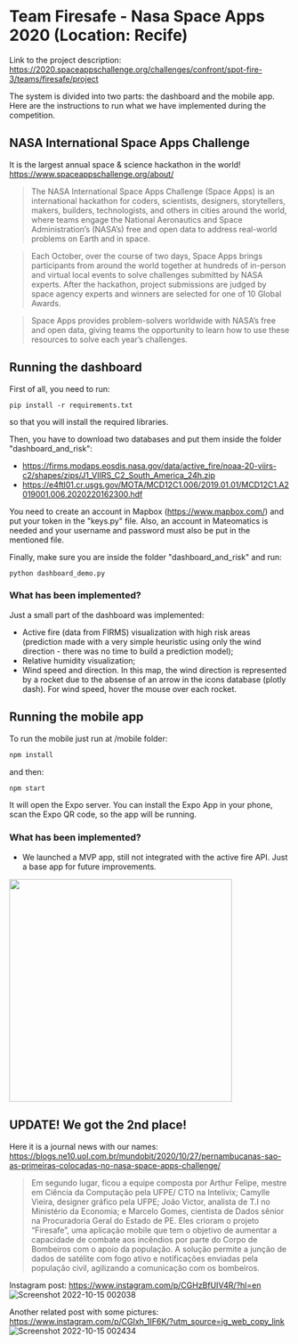 # Team Firesafe - Nasa Space Apps 2020 (Location: Recife)

Link to the project description: https://2020.spaceappschallenge.org/challenges/confront/spot-fire-3/teams/firesafe/project

The system is divided into two parts: the dashboard and the mobile app. Here are the instructions to run what we have implemented during the competition.

## NASA International Space Apps Challenge
It is the largest annual space & science hackathon in the world!
https://www.spaceappschallenge.org/about/
> The NASA International Space Apps Challenge (Space Apps) is an international hackathon for coders, scientists, designers, storytellers, makers, builders, technologists, and others in cities around the world, where teams engage the National Aeronautics and Space Administration’s (NASA’s) free and open data to address real-world problems on Earth and in space. 

> Each October, over the course of two days, Space Apps brings participants from around the world together at hundreds of in-person and virtual local events to solve challenges submitted by NASA experts. After the hackathon, project submissions are judged by space agency experts and winners are selected for one of 10 Global Awards.

> Space Apps provides problem-solvers worldwide with NASA’s free and open data, giving teams the opportunity to learn how to use these resources to solve each year’s challenges.

## Running the dashboard

First of all, you need to run:
```
pip install -r requirements.txt
```
so that you will install the required libraries.

Then, you have to download two databases and put them inside the folder "dashboard_and_risk":

* https://firms.modaps.eosdis.nasa.gov/data/active_fire/noaa-20-viirs-c2/shapes/zips/J1_VIIRS_C2_South_America_24h.zip
* https://e4ftl01.cr.usgs.gov/MOTA/MCD12C1.006/2019.01.01/MCD12C1.A2019001.006.2020220162300.hdf

You need to create an account in Mapbox (https://www.mapbox.com/) and put your token in the "keys.py" file. Also, an account in Mateomatics is needed and your username and password must also be put in the mentioned file.

Finally, make sure you are inside the folder "dashboard_and_risk" and run:
```
python dashboard_demo.py
```

### What has been implemented?

Just a small part of the dashboard was implemented:

* Active fire (data from FIRMS) visualization with high risk areas (prediction made with a very simple heuristic using only the wind direction - there was no time to build a prediction model);
* Relative humidity visualization;
* Wind speed and direction. In this map, the wind direction is represented by a rocket due to the absense of an arrow in the icons database (plotly dash). For wind speed, hover the mouse over each rocket.


## Running the mobile app

To run the mobile just run at /mobile folder:
```bash
npm install
```
and then:
```bash
npm start
```
It will open the Expo server. You can install the Expo App in your phone, scan the Expo QR code, so the app will be running.

### What has been implemented?

* We launched a MVP app, still not integrated with the active fire API. Just a base app for future improvements.
<img src="https://user-images.githubusercontent.com/28718999/196056312-d90a8b25-86da-4432-b4cb-977c72638f00.jpg" width="400" />


## UPDATE! We got the 2nd place!
Here it is a journal news with our names: https://blogs.ne10.uol.com.br/mundobit/2020/10/27/pernambucanas-sao-as-primeiras-colocadas-no-nasa-space-apps-challenge/
> Em segundo lugar, ficou a equipe composta por Arthur Felipe, mestre em Ciência da Computação pela UFPE/ CTO na Intelivix; Camylle Vieira, designer gráfico pela UFPE; João Victor, analista de T.I no Ministério da Economia; e Marcelo Gomes, cientista de Dados sênior na Procuradoria Geral do Estado de PE. Eles crioram o projeto “Firesafe”, uma aplicação mobile que tem o objetivo de aumentar a capacidade de combate aos incêndios por parte do Corpo de Bombeiros com o apoio da população. A solução permite a junção de dados de satélite com fogo ativo e notificações enviadas pela população civil, agilizando a comunicação com os bombeiros.

Instagram post: https://www.instagram.com/p/CGHzBfUIV4R/?hl=en
![Screenshot 2022-10-15 002038](https://user-images.githubusercontent.com/28718999/195966645-4639aaad-9ec4-4b1a-9563-2e5e34a71e78.png)

Another related post with some pictures:
https://www.instagram.com/p/CGIxh_1IF6K/?utm_source=ig_web_copy_link
![Screenshot 2022-10-15 002434](https://user-images.githubusercontent.com/28718999/195966771-f9eb1d76-cbd5-46ff-a10b-980f2fa1174d.png)

